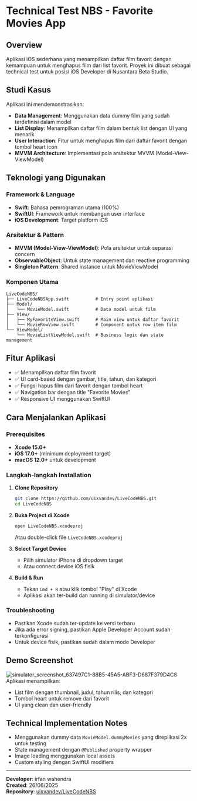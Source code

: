 # Technical Test NBS - Favorite Movies App

## Overview
Aplikasi iOS sederhana yang menampilkan daftar film favorit dengan kemampuan untuk menghapus film dari list favorit. Proyek ini dibuat sebagai technical test untuk posisi iOS Developer di Nusantara Beta Studio.

## Studi Kasus
Aplikasi ini mendemonstrasikan:
- **Data Management**: Menggunakan data dummy film yang sudah terdefinisi dalam model
- **List Display**: Menampilkan daftar film dalam bentuk list dengan UI yang menarik
- **User Interaction**: Fitur untuk menghapus film dari daftar favorit dengan tombol heart icon
- **MVVM Architecture**: Implementasi pola arsitektur MVVM (Model-View-ViewModel)

## Teknologi yang Digunakan

### Framework & Language
- **Swift**: Bahasa pemrograman utama (100%)
- **SwiftUI**: Framework untuk membangun user interface
- **iOS Development**: Target platform iOS

### Arsitektur & Pattern
- **MVVM (Model-View-ViewModel)**: Pola arsitektur untuk separasi concern
- **ObservableObject**: Untuk state management dan reactive programming
- **Singleton Pattern**: Shared instance untuk MovieViewModel

### Komponen Utama
```
LiveCodeNBS/
├── LiveCodeNBSApp.swift          # Entry point aplikasi
├── Model/
│   └── MovieModel.swift          # Data model untuk film
├── View/
│   ├── MyFavoriteView.swift      # Main view untuk daftar favorit
│   └── MovieRowView.swift        # Component untuk row item film
└── ViewModel/
    └── MovieListViewModel.swift  # Business logic dan state management
```

## Fitur Aplikasi
- ✅ Menampilkan daftar film favorit
- ✅ UI card-based dengan gambar, title, tahun, dan kategori
- ✅ Fungsi hapus film dari favorit dengan tombol heart
- ✅ Navigation bar dengan title "Favorite Movies"
- ✅ Responsive UI menggunakan SwiftUI

## Cara Menjalankan Aplikasi

### Prerequisites
- **Xcode 15.0+** 
- **iOS 17.0+** (minimum deployment target)
- **macOS 12.0+** untuk development

### Langkah-langkah Installation

1. **Clone Repository**
   ```bash
   git clone https://github.com/uixvandev/LiveCodeNBS.git
   cd LiveCodeNBS
   ```

2. **Buka Project di Xcode**
   ```bash
   open LiveCodeNBS.xcodeproj
   ```
   Atau double-click file `LiveCodeNBS.xcodeproj`

3. **Select Target Device**
   - Pilih simulator iPhone di dropdown target
   - Atau connect device iOS fisik

4. **Build & Run**
   - Tekan `Cmd + R` atau klik tombol "Play" di Xcode
   - Aplikasi akan ter-build dan running di simulator/device

### Troubleshooting
- Pastikan Xcode sudah ter-update ke versi terbaru
- Jika ada error signing, pastikan Apple Developer Account sudah terkonfigurasi
- Untuk device fisik, pastikan sudah dalam mode Developer

## Demo Screenshot
![simulator_screenshot_637497C1-88B5-45A5-ABF3-D687F379D4C8](https://github.com/user-attachments/assets/6a6c492f-4463-47a5-ab52-9b4b3bf09a4f)
Aplikasi menampilkan:
- List
 film dengan thumbnail, judul, tahun rilis, dan kategori
- Tombol heart untuk remove dari favorit
- UI yang clean dan user-friendly


## Technical Implementation Notes
- Menggunakan dummy data `MovieModel.dummyMovies` yang direplikasi 2x untuk testing
- State management dengan `@Published` property wrapper
- Image loading menggunakan local assets
- Custom styling dengan SwiftUI modifiers

---

**Developer**: irfan wahendra  
**Created**: 26/06/2025  
**Repository**: [uixvandev/LiveCodeNBS](https://github.com/uixvandev/LiveCodeNBS)
